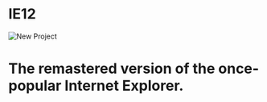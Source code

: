 # IE12

![New Project](https://github.com/M07D07A/IE12/assets/67813581/9ad38395-e510-4926-a769-7bdf513d0068)

<p align="center">

  # The remastered version of the once-popular Internet Explorer.
  
</p>
